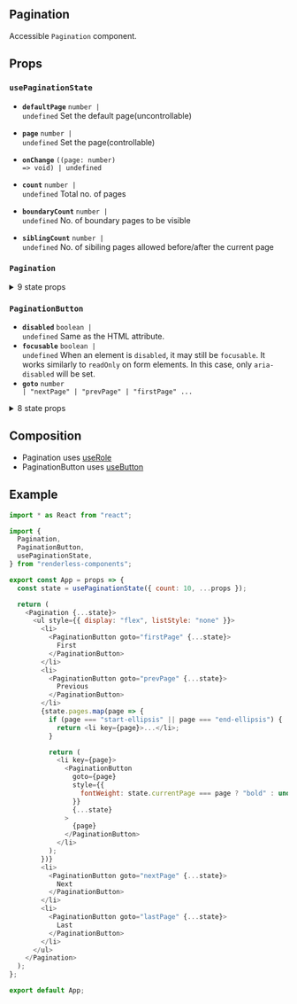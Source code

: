 ## Pagination

Accessible `Pagination` component.

<!-- CODESANDBOX
link_title: Pagination - Open On Sandbox
js: src/pagination/stories/__js/Pagination.component.jsx
-->

## Props

<!-- Automatically generated -->

### `usePaginationState`

- **`defaultPage`** <code>number | undefined</code> Set the default
  page(uncontrollable)
- **`page`** <code>number | undefined</code> Set the page(controllable)
- **`onChange`** <code>((page: number) =&#62; void) | undefined</code>

- **`count`** <code>number | undefined</code> Total no. of pages
- **`boundaryCount`** <code>number | undefined</code> No. of boundary pages to
  be visible
- **`siblingCount`** <code>number | undefined</code> No. of sibiling pages
  allowed before/after the current page

### `Pagination`

<details><summary>9 state props</summary>
> These props are returned by the state hook. You can spread them into this component (`{...state}`) or pass them separately. You can also provide these props from your own state logic.

- **`currentPage`** <code>number</code> The current active page
- **`pages`** <code>(string | number)[]</code> All the page with start & end
  ellipsis
- **`isAtFirstPage`** <code>boolean</code> True, if the currentPage is at first
  page
- **`isAtLastPage`** <code>boolean</code> True, if the currentPage is at last
  page
- **`movePage`** <code>(page: number) =&#62; void</code> Go to the specified
  page number
- **`nextPage`** <code>() =&#62; void</code> Go to next page
- **`prevPage`** <code>() =&#62; void</code> Go to previous page
- **`firstPage`** <code>() =&#62; void</code> Go to first page
- **`lastPage`** <code>() =&#62; void</code> Go to last page

</details>

### `PaginationButton`

- **`disabled`** <code>boolean | undefined</code> Same as the HTML attribute.
- **`focusable`** <code>boolean | undefined</code> When an element is
  `disabled`, it may still be `focusable`. It works similarly to `readOnly` on
  form elements. In this case, only `aria-disabled` will be set.
- **`goto`**
  <code title="number | &#34;nextPage&#34; | &#34;prevPage&#34; | &#34;firstPage&#34; | &#34;lastPage&#34;">number
  | &#34;nextPage&#34; | &#34;prevPage&#34; | &#34;firstPage&#34; ...</code>

<details><summary>8 state props</summary>
> These props are returned by the state hook. You can spread them into this component (`{...state}`) or pass them separately. You can also provide these props from your own state logic.

- **`currentPage`** <code>number</code> The current active page
- **`movePage`** <code>(page: number) =&#62; void</code> Go to the specified
  page number
- **`nextPage`** <code>() =&#62; void</code> Go to next page
- **`prevPage`** <code>() =&#62; void</code> Go to previous page
- **`firstPage`** <code>() =&#62; void</code> Go to first page
- **`lastPage`** <code>() =&#62; void</code> Go to last page
- **`isAtLastPage`** <code>boolean</code> True, if the currentPage is at last
  page
- **`isAtFirstPage`** <code>boolean</code> True, if the currentPage is at first
  page

</details>

## Composition

- Pagination uses [useRole](https://reakit.io/docs/role)
- PaginationButton uses [useButton](https://reakit.io/docs/button)

## Example

```js
import * as React from "react";

import {
  Pagination,
  PaginationButton,
  usePaginationState,
} from "renderless-components";

export const App = props => {
  const state = usePaginationState({ count: 10, ...props });

  return (
    <Pagination {...state}>
      <ul style={{ display: "flex", listStyle: "none" }}>
        <li>
          <PaginationButton goto="firstPage" {...state}>
            First
          </PaginationButton>
        </li>
        <li>
          <PaginationButton goto="prevPage" {...state}>
            Previous
          </PaginationButton>
        </li>
        {state.pages.map(page => {
          if (page === "start-ellipsis" || page === "end-ellipsis") {
            return <li key={page}>...</li>;
          }

          return (
            <li key={page}>
              <PaginationButton
                goto={page}
                style={{
                  fontWeight: state.currentPage === page ? "bold" : undefined,
                }}
                {...state}
              >
                {page}
              </PaginationButton>
            </li>
          );
        })}
        <li>
          <PaginationButton goto="nextPage" {...state}>
            Next
          </PaginationButton>
        </li>
        <li>
          <PaginationButton goto="lastPage" {...state}>
            Last
          </PaginationButton>
        </li>
      </ul>
    </Pagination>
  );
};

export default App;
```
